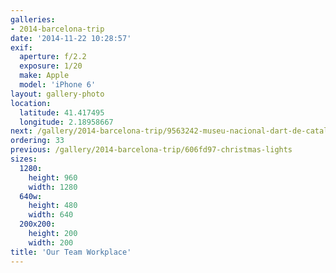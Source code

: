 ```yaml
---
galleries:
- 2014-barcelona-trip
date: '2014-11-22 10:28:57'
exif:
  aperture: f/2.2
  exposure: 1/20
  make: Apple
  model: 'iPhone 6'
layout: gallery-photo
location:
  latitude: 41.417495
  longitude: 2.18958667
next: /gallery/2014-barcelona-trip/9563242-museu-nacional-dart-de-catalunya
ordering: 33
previous: /gallery/2014-barcelona-trip/606fd97-christmas-lights
sizes:
  1280:
    height: 960
    width: 1280
  640w:
    height: 480
    width: 640
  200x200:
    height: 200
    width: 200
title: 'Our Team Workplace'
---
```

